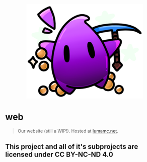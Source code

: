 <p align="center">
  <a href="https://lumamc.net">
    <img src="https://github.com/LumaLibre/artwork/blob/master/lumas/styled/EventLuma.png?raw=true" alt="Luma" width="" height="300">
  </a>
</p>

# web

> Our website (still a WIP!). Hosted at [lumamc.net](https://lumamc.net).

## This project and all of it's subprojects are licensed under CC BY-NC-ND 4.0 